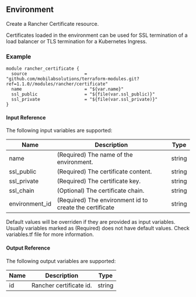 ## Environment
Create a Rancher Certificate resource.

Certificates loaded in the environment can be used for SSL termination of a load balancer or TLS termination for a Kubernetes Ingress.


### Example
```hcl
module rancher_certificate {
  source                      = "github.com/mobilabsolutions/terraform-modules.git?ref=1.1.0//modules/rancher/certificate"
  name                        = "${var.name}"
  ssl_public                  = "${file(var.ssl_public)}"
  ssl_private                 = "${file(var.ssl_private)}"
}
```

#### Input Reference
The following input variables are supported:

Name | Description | Type 
----------------- | --------- | -------- 
name  | (Required) The name of the environment. | string 
ssl_public | (Required) The certificate content. | string
ssl_private | (Required) The certificate key. | string
ssl_chain | (Optional) The certificate chain. | string
environment_id | (Required) The environment id to create the certificate | string

Default values will be overriden if they are provided as input variables. Usually variables marked as (Required) does not have default values. Check variables.tf file for more information.


#### Output Reference
The following output variables are supported:

Name | Description | Type
----------------- | --------- | --------
id  | Rancher certificate id. | string
